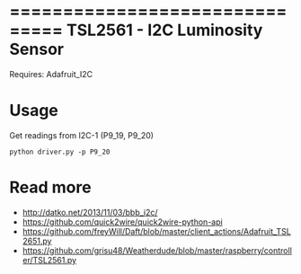 
===============================
TSL2561 - I2C Luminosity Sensor
===============================

Requires: Adafruit_I2C

Usage
=========

Get readings from I2C-1 (P9_19, P9_20)

    python driver.py -p P9_20

Read more
=========

* http://datko.net/2013/11/03/bbb_i2c/
* https://github.com/quick2wire/quick2wire-python-api
* https://github.com/freyWill/Daft/blob/master/client_actions/Adafruit_TSL2651.py
* https://github.com/grisu48/Weatherdude/blob/master/raspberry/controller/TSL2561.py
